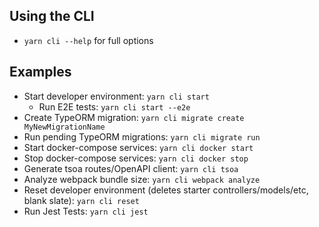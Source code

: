 ## Using the CLI

- `yarn cli --help` for full options

## Examples

- Start developer environment: `yarn cli start`
  - Run E2E tests: `yarn cli start --e2e`
- Create TypeORM migration: `yarn cli migrate create MyNewMigrationName`
- Run pending TypeORM migrations: `yarn cli migrate run`
- Start docker-compose services: `yarn cli docker start`
- Stop docker-compose services: `yarn cli docker stop`
- Generate tsoa routes/OpenAPI client: `yarn cli tsoa`
- Analyze webpack bundle size: `yarn cli webpack analyze`
- Reset developer environment (deletes starter controllers/models/etc, blank slate): `yarn cli reset`
- Run Jest Tests: `yarn cli jest`
